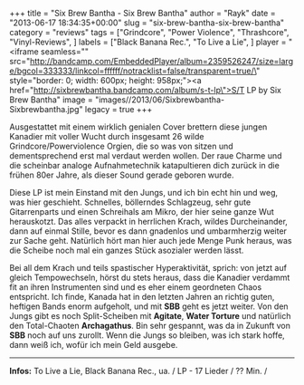 +++
title = "Six Brew Bantha - Six Brew Bantha"
author = "Rayk"
date = "2013-06-17 18:34:35+00:00"
slug = "six-brew-bantha-six-brew-bantha"
category = "reviews"
tags = ["Grindcore", "Power Violence", "Thrashcore", "Vinyl-Reviews", ]
labels = ["Black Banana Rec.", "To Live a Lie", ]
player = "<iframe seamless=\"\" src=\"http://bandcamp.com/EmbeddedPlayer/album=2359526247/size=large/bgcol=333333/linkcol=ffffff/notracklist=false/transparent=true/\" style=\"border: 0; width: 600px; height: 958px;\"><a href=\"http://sixbrewbantha.bandcamp.com/album/s-t-lp\">S/T LP by Six Brew Bantha</a></iframe>"
image = "images//2013/06/Sixbrewbantha-Sixbrewbantha.jpg"
legacy = true
+++



Ausgestattet mit einem wirklich genialen Cover brettern diese jungen Kanadier mit voller Wucht durch insgesamt 26 wilde Grindcore/Powerviolence Orgien, die so was von sitzen und dementsprechend erst mal verdaut werden wollen. Der raue Charme und die scheinbar analoge Aufnahmetechnik katapultieren dich zurück in die frühen 80er Jahre, als dieser Sound gerade geboren wurde.

Diese LP ist mein Einstand mit den Jungs, und ich bin echt hin und weg, was hier geschieht. Schnelles, böllerndes Schlagzeug, sehr gute Gitarrenparts und einen Schreihals am Mikro, der hier seine ganze Wut herauskotzt. Das alles verpackt in herrlichen Krach, wildes Durcheinander, dann auf einmal Stille, bevor es dann gnadenlos und umbarmherzig weiter zur Sache geht. Natürlich hört man hier auch jede Menge Punk heraus, was die Scheibe noch mal ein ganzes Stück asozialer werden lässt.

Bei all dem Krach und teils spastischer Hyperaktivität, sprich: von jetzt auf gleich Tempowechseln, hörst du stets heraus, dass die Kanadier verdammt fit an ihren Instrumenten sind und es eher einem geordneten Chaos entspricht. Ich finde, Kanada hat in den letzten Jahren an richtig guten, heftigen Bands enorm aufgeholt, und mit **SBB** geht es jetzt weiter. Von den Jungs gibt es noch Split-Scheiben mit **Agitate**, **Water Torture** und natürlich den Total-Chaoten **Archagathus**. Bin sehr gespannt, was da in Zukunft von **SBB** noch auf uns zurollt. Wenn die Jungs so bleiben, was ich stark hoffe, dann weiß ich, wofür ich mein Geld ausgebe.





---
**Infos:**
To Live a Lie, Black Banana Rec., ua. / 
LP - 17 Lieder / ?? Min. / 
